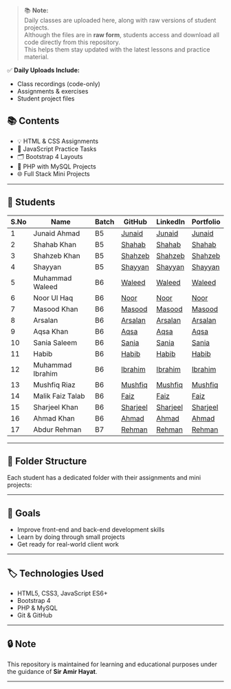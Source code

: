 > 📚 **Note:**  
Daily classes are uploaded here, along with raw versions of student projects.  
Although the files are in **raw form**, students access and download all code directly from this repository.  
This helps them stay updated with the latest lessons and practice material.

✅ **Daily Uploads Include:**  
- Class recordings (code-only)  
- Assignments & exercises  
- Student project files  


## 📚 Contents

- 💡 HTML & CSS Assignments
- 🧩 JavaScript Practice Tasks
- 🗂 Bootstrap 4 Layouts
- 🔐 PHP with MySQL Projects
- 🌐 Full Stack Mini Projects

---

## 👥 Students

| S.No | Name                 | Batch | GitHub       | LinkedIn     | Portfolio     |
|------|----------------------|--------|--------------|--------------|---------------|
| 1    | Junaid Ahmad         | B5     | [Junaid](#)  | [Junaid](#)  | [Junaid](#)   |
| 2    | Shahab Khan          | B5     | [Shahab](#)  | [Shahab](#)  | [Shahab](#)   |
| 3    | Shahzeb Khan         | B5     | [Shahzeb](#) | [Shahzeb](#) | [Shahzeb](#)  |
| 4    | Shayyan              | B5     | [Shayyan](#) | [Shayyan](#) | [Shayyan](#)  |
| 5    | Muhammad Waleed      | B6     | [Waleed](https://github.com/ITSWALEED123)  | [Waleed](#)  | [Waleed](#)   |
| 6    | Noor Ul Haq          | B6     | [Noor](https://github.com/noorulhaq9963)    | [Noor](#)    | [Noor](#)     |
| 7    | Masood Khan          | B6     | [Masood](https://github.com/masoodkhancoder)  | [Masood](https://www.linkedin.com/in/masood-khan-6b38b0362/)  | [Masood](#)   |
| 8    | Arsalan              | B6     | [Arsalan](#) | [Arsalan](#) | [Arsalan](#)  |
| 9    | Aqsa Khan            | B6     | [Aqsa](#)    | [Aqsa](#)    | [Aqsa](#)     |
| 10   | Sania Saleem         | B6     | [Sania](#)   | [Sania](#)   | [Sania](#)    |
| 11   | Habib                | B6     | [Habib](#)   | [Habib](#)   | [Habib](#)    |
| 12   | Muhammad Ibrahim     | B6     | [Ibrahim](#) | [Ibrahim](#) | [Ibrahim](#)  |
| 13   | Mushfiq Riaz         | B6     | [Mushfiq](#) | [Mushfiq](#) | [Mushfiq](#)  |
| 14   | Malik Faiz Talab     | B6     | [Faiz](#)    | [Faiz](#)    | [Faiz](#)     |
| 15   | Sharjeel Khan        | B6     | [Sharjeel](#)| [Sharjeel](#)| [Sharjeel](#) |
| 16   | Ahmad Khan           | B6     | [Ahmad](#)   | [Ahmad](#)   | [Ahmad](#)    |
| 17   | Abdur Rehman         | B7     | [Rehman](#)  | [Rehman](#)  | [Rehman](#)   |



---

## 📁 Folder Structure

Each student has a dedicated folder with their assignments and mini projects:


---

## 🚀 Goals

- Improve front-end and back-end development skills
- Learn by doing through small projects
- Get ready for real-world client work

---

## 🏷️ Technologies Used

- HTML5, CSS3, JavaScript ES6+
- Bootstrap 4
- PHP & MySQL
- Git & GitHub

---

## 🔒 Note

This repository is maintained for learning and educational purposes under the guidance of **Sir Amir Hayat**.

---

